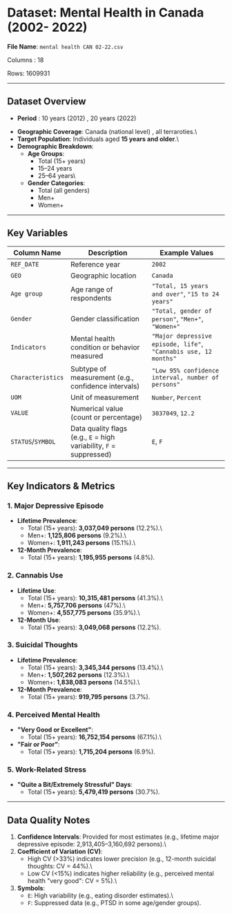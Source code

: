 # Dataset: Mental Health in Canada (2002- 2022)

**File Name**: `mental health CAN 02-22.csv`

Columns : 18

Rows: 1609931

------------------------------------------------------------------------

## **Dataset Overview**

-   **Period** : 10 years (2012) , 20 years (2022)

<!-- -->

-   **Geographic Coverage**: Canada (national level) , all terraroties.\
-   **Target Population**: Individuals aged **15 years and older**.\
-   **Demographic Breakdown**:
    -   **Age Groups**:
        -   Total (15+ years)
        -   15–24 years
        -   25–64 years\
    -   **Gender Categories**:
        -   Total (all genders)
        -   Men+
        -   Women+

------------------------------------------------------------------------

## **Key Variables**

| Column Name | Description | Example Values |
|----|----|----|
| `REF_DATE` | Reference year | `2002` |
| `GEO` | Geographic location | `Canada` |
| `Age group` | Age range of respondents | `"Total, 15 years and over"`, `"15 to 24 years"` |
| `Gender` | Gender classification | `"Total, gender of person"`, `"Men+"`, `"Women+"` |
| `Indicators` | Mental health condition or behavior measured | `"Major depressive episode, life"`, `"Cannabis use, 12 months"` |
| `Characteristics` | Subtype of measurement (e.g., confidence intervals) | `"Low 95% confidence interval, number of persons"` |
| `UOM` | Unit of measurement | `Number`, `Percent` |
| `VALUE` | Numerical value (count or percentage) | `3037049`, `12.2` |
| `STATUS`/`SYMBOL` | Data quality flags (e.g., `E` = high variability, `F` = suppressed) | `E`, `F` |

------------------------------------------------------------------------

## **Key Indicators & Metrics**

### 1. **Major Depressive Episode**

-   **Lifetime Prevalence**:
    -   Total (15+ years): **3,037,049 persons** (12.2%).\
    -   Men+: **1,125,806 persons** (9.2%).\
    -   Women+: **1,911,243 persons** (15.1%).\
-   **12-Month Prevalence**:
    -   Total (15+ years): **1,195,955 persons** (4.8%).

### 2. **Cannabis Use**

-   **Lifetime Use**:
    -   Total (15+ years): **10,315,481 persons** (41.3%).\
    -   Men+: **5,757,706 persons** (47%).\
    -   Women+: **4,557,775 persons** (35.9%).\
-   **12-Month Use**:
    -   Total (15+ years): **3,049,068 persons** (12.2%).

### 3. **Suicidal Thoughts**

-   **Lifetime Prevalence**:
    -   Total (15+ years): **3,345,344 persons** (13.4%).\
    -   Men+: **1,507,262 persons** (12.3%).\
    -   Women+: **1,838,083 persons** (14.5%).\
-   **12-Month Prevalence**:
    -   Total (15+ years): **919,795 persons** (3.7%).

### 4. **Perceived Mental Health**

-   **"Very Good or Excellent"**:
    -   Total (15+ years): **16,752,154 persons** (67.1%).\
-   **"Fair or Poor"**:
    -   Total (15+ years): **1,715,204 persons** (6.9%).

### 5. **Work-Related Stress**

-   **"Quite a Bit/Extremely Stressful" Days**:
    -   Total (15+ years): **5,479,419 persons** (30.7%).

------------------------------------------------------------------------

## **Data Quality Notes**

1.  **Confidence Intervals**: Provided for most estimates (e.g., lifetime major depressive episode: 2,913,405–3,160,692 persons).\
2.  **Coefficient of Variation (CV)**:
    -   High CV (\>33%) indicates lower precision (e.g., 12-month suicidal thoughts: CV = 44%).\
    -   Low CV (\<15%) indicates higher reliability (e.g., perceived mental health "very good": CV = 5%).\
3.  **Symbols**:
    -   `E`: High variability (e.g., eating disorder estimates).\
    -   `F`: Suppressed data (e.g., PTSD in some age/gender groups).

